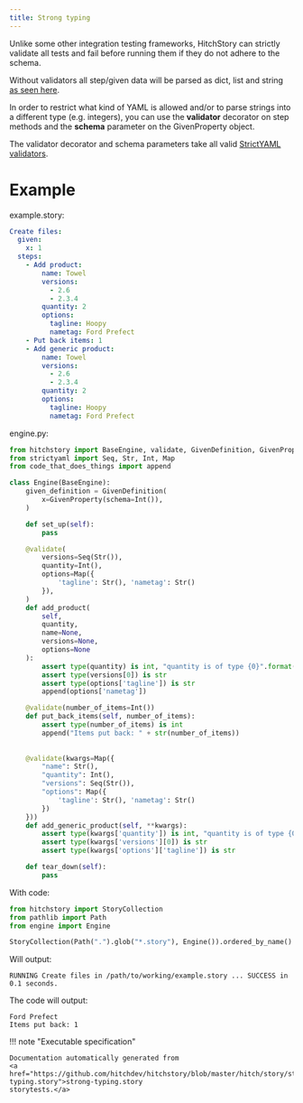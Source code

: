 ```yaml
---
title: Strong typing
---
```




Unlike some other integration testing frameworks, HitchStory
can strictly validate all tests and fail before running
them if they do not adhere to the schema.

Without validators all step/given data will be parsed as
dict, list and string [as seen here](../gradual-typing).

In order to restrict what kind of YAML is allowed
and/or to parse strings into a different type (e.g.
integers), you can use the **validator** decorator
on step methods and the **schema** parameter
on the GivenProperty object.

The validator decorator and schema parameters
take all valid [StrictYAML validators](../../../../strictyaml/using).


# Example



example.story:

```yaml
Create files:
  given:
    x: 1
  steps:
    - Add product:
        name: Towel
        versions:
          - 2.6
          - 2.3.4
        quantity: 2
        options:
          tagline: Hoopy
          nametag: Ford Prefect
    - Put back items: 1
    - Add generic product:
        name: Towel
        versions:
          - 2.6
          - 2.3.4
        quantity: 2
        options:
          tagline: Hoopy
          nametag: Ford Prefect
```
engine.py:

```python
from hitchstory import BaseEngine, validate, GivenDefinition, GivenProperty
from strictyaml import Seq, Str, Int, Map
from code_that_does_things import append

class Engine(BaseEngine):
    given_definition = GivenDefinition(
        x=GivenProperty(schema=Int()),
    )

    def set_up(self):
        pass

    @validate(
        versions=Seq(Str()),
        quantity=Int(),
        options=Map({
            'tagline': Str(), 'nametag': Str()
        }),
    )
    def add_product(
        self,
        quantity,
        name=None,
        versions=None,
        options=None
    ):
        assert type(quantity) is int, "quantity is of type {0}".format(type(quantity))
        assert type(versions[0]) is str
        assert type(options['tagline']) is str
        append(options['nametag'])

    @validate(number_of_items=Int())
    def put_back_items(self, number_of_items):
        assert type(number_of_items) is int
        append("Items put back: " + str(number_of_items))
      
  
    @validate(kwargs=Map({
        "name": Str(),
        "quantity": Int(),
        "versions": Seq(Str()),
        "options": Map({
            'tagline': Str(), 'nametag': Str()
        })
    }))
    def add_generic_product(self, **kwargs):
        assert type(kwargs['quantity']) is int, "quantity is of type {0}".format(type(kwargs['quantity']))
        assert type(kwargs['versions'][0]) is str
        assert type(kwargs['options']['tagline']) is str

    def tear_down(self):
        pass
```

With code:

```python
from hitchstory import StoryCollection
from pathlib import Path
from engine import Engine

```






```python
StoryCollection(Path(".").glob("*.story"), Engine()).ordered_by_name().play()

```

Will output:
```
RUNNING Create files in /path/to/working/example.story ... SUCCESS in 0.1 seconds.
```




The code will output:
```
Ford Prefect
Items put back: 1

```






!!! note "Executable specification"

    Documentation automatically generated from 
    <a href="https://github.com/hitchdev/hitchstory/blob/master/hitch/story/strong-typing.story">strong-typing.story
    storytests.</a>

